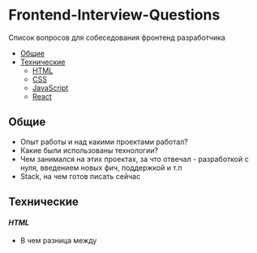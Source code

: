 # Frontend-Interview-Questions
Список вопросов для собеседования фронтенд разработчика

- [Общие](#general)  
- [Технические](#technical)  
	- [HTML](#html)
	- [CSS](#css)
	- [JavaScript](#javascript)
	- [React](#react)
	
<a name="general"/>

## Общие 
- Опыт работы и над какими проектами работал?
- Какие были использованы технологии?
- Чем занимался на этих проектах, за что отвечал - разработкой с нуля, введением новых фич, поддержкой и т.п
- Stack, на чем готов писать сейчас

<a name="technical"/>

## Технические

<a name="html"/>

#### _HTML_

- В чем разница между <script>, <script async> и <script defer>

<a name="css"/>

#### _CSS_

- Расскажи про специфику CSS селекторов
	- Какой стиль перепишет предыдущий?
- Опиши проп `position` и его возможные значения
- Препроцессоры

<a name="javascript"/>

#### _JavaScript_

- Какие типы данных есть в JS? 
	- В чем разница между `null` и `undefined`?
- Что такое всплытие (bubbling)?
	- Что такое делегирование событий?
- Что такое hoisting?
	- В чем разница между `var` и `let` / `const`?
	- Почему не стоит использовать `var`?
- Что такое замыкание?
- Как работает объект `this`?
	- Глобальный контекст
	- Как можно передать контекст функции при ее вызове? 
- В чем разница между `==` и `===`?
- Что такое strict mode?
	- Для чего нужен?
	- Какие ограничения вводит?
	- Что вызовет ошибку только в strict mode, несколько примеров?
- В чем разница между стрелочной и стандартной функциями?
- Что такое прототип объекта?
	- Какой прототип у `Object`?
	- В чем разница между `in` и `hasOwnProperty()`?
	- Какие есть типы пропсов? В чем их разница?
	- Как создать новый объект с определенным прототипом? 
	- Как задать новый проп объекту?
- Что такое Event Loop в браузере?
	- Макро и микро таски, рендеры
	- Какой приоритет и порядок выполнения?
	- Как создать макро и микро таски?
	- Что выведет данный код?
	
		```javascript
		console.log(1);

		setTimeout(() => console.log(2));

		Promise.resolve().then(() => console.log(3));

		Promise.resolve().then(() => setTimeout(() => console.log(4)));

		Promise.resolve().then(() => console.log(5));

		setTimeout(() => console.log(6));

		console.log(7);
		```
- Как можно оптимизировать трудоемкий процесс, чтобы избежать фризов?
	- Web workers
	- Macro Tasks
- Что такое Object Constructor Function?
	- Что выведет данный код?

		```js
		function Person(name, age) {
			return {
				name, age
			}
		}

		const john = new Person('John', 30);

		console.log(john instanceof Person);
		```
- ES6+
	- Классы
	- Промисы
	- Spread операторы
	- Деструктуризация массивов и объектов
	- Async / await
	- JS модули, export / import
	- Set, Map, WeakSet, WeakMap
		- В чем отличие WeakSet и WeakMap? 
	- Optional chaining (.?)
	- Оператор нулевого слияния (??)
		- Разница между `||` и `??`
		```js
		function printName(name) {
			console.log(name || 'defaultName');
		}
		
		printName('John');
		printName('');
		printName();
		```
- Как использовать приложение в режиме оффлайн?
	- Service Workers
- CORS?

##### Coding

```js
const players = [1, 2, 3, 4, 5];

// Создать две переменные так, чтобы они имели следующие значения в одну строчку:
// winner = 1
// otherPlayers = [2, 3, 4, 5]
```

```javascript
// Напиши цикл, который перебирает числа до 100, возвращая 
// "fizz" на числа кратные 3, 
// "buzz" на числа кратные 5 
// "fizzbuzz" на числа кратные и 3, и 5
```
	
```js
import React, { useState } from 'react';	

function ItemList() {
  const [items, setItems] = useState(['item1', 'item2', 'item3', 'item4']);
  const [searchTerm, setSearchTerm] = useState('');

  const handleSearch = event => {
    setSearchTerm(event.target.value);
  };

  return (
    <div>
      <input type="text" onChange={handleSearch} value={searchTerm} />
      <ul>
        {items.map(item => (
          <li key={item}>{item}</li>
        ))}
      </ul>
    </div>
  );
}

// 1. Изменить компонент так, чтобы выводился список элементов подходящих под поисковой запрос
// 2. Добавить debounce на инпут
```



<a name="react"/>

#### _React_

- Для чего был создан React?
	- Какую проблему решает?
- Назовите жизненные циклы React компонента
	- Как их можно реализовать с помощью хуков?
	- Где выполнять асинхронные запросы
- Что такое Virtual DOM?
	- Как происходит процесс сверки (Reconciliation)?
	- Сложность алгоритма сверки?
- Какой компонент нельзя реализовать через функциональный компонент?
- JSX
- Что такое React Hook?
	- Назови хуки, которые использовал
	- В чем разница между `useEffect()` и `useLayoutEffect()`?
	- В чем разница между `useState()` и `useRef()`?
	- Писал ли свои кастомные хуки?
- Какие библиотеки часто используешь вместе с React?
- Контролируемый и неконтролируемый компонент
- Какие есть подходы для оптимизации компонента?
	- useMemo, useCallback
- HOC
- CSS Method
- Для чего нужен State Management?
	- Что такое Flux архитектура?
	- Что такое Redux? В чем отличие от Flux?
	- Когда стоит использовать Redux, а когда React Context?
- TypeScript
- UI Library
- Testing
- SSR

#### _Next.js_

Coming soon...

#### _Инструменты_

- Webpack
- Babel

#### _Безопасность_

Coming soon...

#### Прочее

- Различия между `cookies`, `localStorage` и `sessionStorage`

#### Todo List:
- Добавить вопрос про использование ref в Context
- Добавить вопрос про кэш и пагинацию в rtk query
